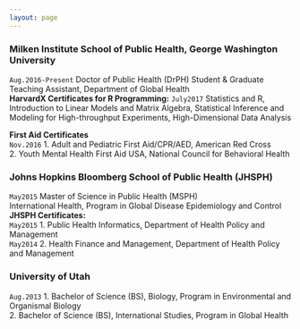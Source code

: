 ```yaml
---
layout: page
---
```


### Milken Institute School of Public Health, George Washington University  
<p style="
    height: 20px;
"><code class="highlighter-rouge">Aug.2016-Present</code> Doctor of Public Health (DrPH) Student &amp; Graduate Teaching Assistant, Department of Global Health</p>

__HarvardX Certificates for R Programming:__
`July2017` Statistics and R, Introduction to Linear Models and Matrix Algebra, Statistical Inference and Modeling for High-throughput Experiments, High-Dimensional Data Analysis

__First Aid Certificates__  
`Nov.2016` 1. Adult and Pediatric First Aid/CPR/AED, American Red Cross  
2. Youth Mental Health First Aid USA, National Council for Behavioral Health

### Johns Hopkins Bloomberg School of Public Health (JHSPH)  
<p style="
    height: 20px;
"><code class="highlighter-rouge">May2015</code> Master of Science in Public Health (MSPH)<br>
International Health, Program in Global Disease Epidemiology and Control</p>

__JHSPH Certificates:__  
`May2015` 1. Public Health Informatics, Department of Health Policy and Management   
`May2014` 2. Health Finance and Management, Department of Health Policy and Management  

### University of Utah  
`Aug.2013`  1. Bachelor of Science (BS), Biology, Program in Environmental and Organismal Biology  
2. Bachelor of Science (BS), International Studies, Program in Global Health                                    
